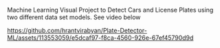 Machine Learning Visual Project to Detect Cars and License Plates using two different data set models. See video below 


https://github.com/hrantvirabyan/Plate-Detector-ML/assets/113553059/e5dcaf97-f8ca-4560-926e-67ef45790d9d

